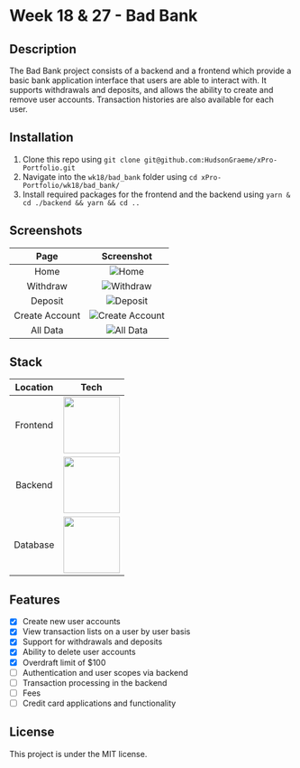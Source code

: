 # Week 18 & 27 - Bad Bank

## Description

The Bad Bank project consists of a backend and a frontend which provide a basic bank application interface that users are able to interact with. It supports withdrawals and deposits, and allows the ability to create and remove user accounts. Transaction histories are also available for each user.

## Installation

1. Clone this repo using `git clone git@github.com:HudsonGraeme/xPro-Portfolio.git`
2. Navigate into the `wk18/bad_bank` folder using `cd xPro-Portfolio/wk18/bad_bank/`
3. Install required packages for the frontend and the backend using `yarn & cd ./backend && yarn && cd ..`

## Screenshots

|      Page      |    Screenshot     |
| :------------: | :---------------: |
|      Home      |      ![Home]      |
|    Withdraw    |    ![Withdraw]    |
|    Deposit     |    ![Deposit]     |
| Create Account | ![Create Account] |
|    All Data    |    ![All Data]    |

## Stack

| Location |                                                                               Tech                                                                                |
| :------: | :---------------------------------------------------------------------------------------------------------------------------------------------------------------: |
| Frontend | <a href="https://reactjs.org/"><img src="https://upload.wikimedia.org/wikipedia/commons/thumb/a/a7/React-icon.svg/2560px-React-icon.svg.png" height="100px"/></a> |
| Backend  |                 <a href="https://expressjs.com/"><img height="100" src="https://upload.wikimedia.org/wikipedia/commons/6/64/Expressjs.png"/></a>                  |
| Database |                     <a href="https://redis.io"><img height="100" src="https://cdn.iconscout.com/icon/free/png-256/redis-4-1175103.png"/></a>                      |

## Features

-   [x] Create new user accounts
-   [x] View transaction lists on a user by user basis
-   [x] Support for withdrawals and deposits
-   [x] Ability to delete user accounts
-   [x] Overdraft limit of $100
-   [ ] Authentication and user scopes via backend
-   [ ] Transaction processing in the backend
-   [ ] Fees
-   [ ] Credit card applications and functionality

## License

This project is under the MIT license.

[home]: https://user-images.githubusercontent.com/25019680/149451325-b12128ca-dd67-4ee4-8b6e-786ffc2ceb71.png 'Home Page'
[withdraw]: https://user-images.githubusercontent.com/25019680/149451482-6473a6da-beca-4ed0-8b65-cea5abe0494f.png 'Withdraw Page'
[deposit]: https://user-images.githubusercontent.com/25019680/149451614-9f762594-d1f3-4d9d-8dc4-cc7792c5cd19.png 'Deposit Page'
[create account]: https://user-images.githubusercontent.com/25019680/149451686-a6ef6a30-4d41-4c07-ab90-5dedec09aa06.png 'Create Account Page'
[all data]: https://user-images.githubusercontent.com/25019680/149451734-4bed38c5-8d28-4c4a-a12f-5fbe02233628.png 'All Data Page'
[express]: https://upload.wikimedia.org/wikipedia/commons/6/64/Expressjs.png 'Express Logo'
[react]: https://upload.wikimedia.org/wikipedia/commons/thumb/a/a7/React-icon.svg/2560px-React-icon.svg.png 'React Logo'
[redis]: https://cdn.iconscout.com/icon/free/png-256/redis-4-1175103.png 'Redis Logo'
